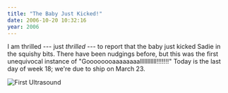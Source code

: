 ```yaml
---
title: "The Baby Just Kicked!"
date: 2006-10-20 10:32:16
year: 2006
---
```

I am thrilled --- just <em>thrilled</em> --- to report that the baby just kicked Sadie in the squishy bits.  There have been nudgings before, but this was the first unequivocal instance of "Goooooooaaaaaaaalllllllllll!!!!!!!"  Today is the last day of week 18; we're due to ship on March 23.

<img alt="First Ultrasound" id="image689" src="{{'/files/2006/10/bb.jpg' | relative_url}}" />
